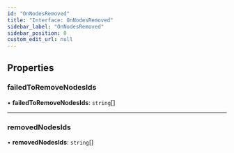 ```yaml
---
id: "OnNodesRemoved"
title: "Interface: OnNodesRemoved"
sidebar_label: "OnNodesRemoved"
sidebar_position: 0
custom_edit_url: null
---
```


## Properties

### failedToRemoveNodesIds

• **failedToRemoveNodesIds**: `string`[]

___

### removedNodesIds

• **removedNodesIds**: `string`[]
